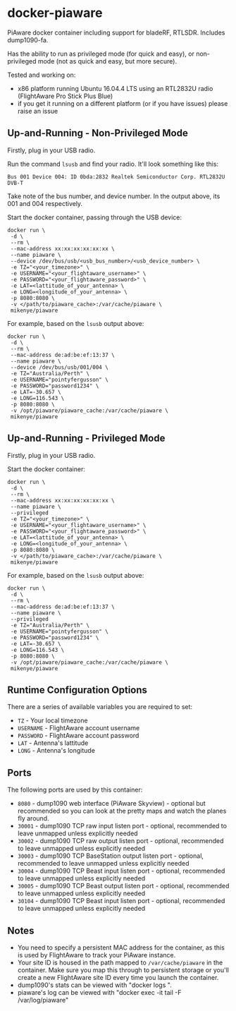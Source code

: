 # docker-piaware
PiAware docker container including support for bladeRF, RTLSDR. Includes dump1090-fa.

Has the ability to run as privileged mode (for quick and easy), or non-privileged mode (not as quick and easy, but more secure).

Tested and working on:
 * x86 platform running Ubuntu 16.04.4 LTS using an RTL2832U radio (FlightAware Pro Stick Plus Blue)
 * if you get it running on a different platform (or if you have issues) please raise an issue

## Up-and-Running - Non-Privileged Mode

Firstly, plug in your USB radio.

Run the command `lsusb` and find your radio. It'll look something like this:

```
Bus 001 Device 004: ID 0bda:2832 Realtek Semiconductor Corp. RTL2832U DVB-T
```

Take note of the bus number, and device number. In the output above, its 001 and 004 respectively.

Start the docker container, passing through the USB device:

```
docker run \
 -d \
 --rm \
 --mac-address xx:xx:xx:xx:xx:xx \
 --name piaware \
 --device /dev/bus/usb/<usb_bus_number>/<usb_device_number> \
 -e TZ="<your_timezone>" \
 -e USERNAME="<your_flightaware_username>" \
 -e PASSWORD="<your_flightaware_password>" \
 -e LAT=<lattitude_of_your_antenna> \
 -e LONG=<longitude_of_your_antenna> \
 -p 8080:8080 \
 -v </path/to/piaware_cache>:/var/cache/piaware \
 mikenye/piaware
```

For example, based on the `lsusb` output above:

```
docker run \
 -d \
 --rm \
 --mac-address de:ad:be:ef:13:37 \
 --name piaware \
 --device /dev/bus/usb/001/004 \
 -e TZ="Australia/Perth" \
 -e USERNAME="pointyfergusson" \
 -e PASSWORD="password1234" \
 -e LAT=-30.657 \
 -e LONG=116.543 \
 -p 8080:8080 \
 -v /opt/piaware/piaware_cache:/var/cache/piaware \
 mikenye/piaware
```

## Up-and-Running - Privileged Mode

Firstly, plug in your USB radio.

Start the docker container:

```
docker run \
 -d \
 --rm \
 --mac-address xx:xx:xx:xx:xx:xx \
 --name piaware \
 --privileged
 -e TZ="<your_timezone>" \
 -e USERNAME="<your_flightaware_username>" \
 -e PASSWORD="<your_flightaware_password>" \
 -e LAT=<lattitude_of_your_antenna> \
 -e LONG=<longitude_of_your_antenna> \
 -p 8080:8080 \
 -v </path/to/piaware_cache>:/var/cache/piaware \
 mikenye/piaware
```

For example, based on the `lsusb` output above:

```
docker run \
 -d \
 --rm \
 --mac-address de:ad:be:ef:13:37 \
 --name piaware \
 --privileged
 -e TZ="Australia/Perth" \
 -e USERNAME="pointyfergusson" \
 -e PASSWORD="password1234" \
 -e LAT=-30.657 \
 -e LONG=116.543 \
 -p 8080:8080 \
 -v /opt/piaware/piaware_cache:/var/cache/piaware \
 mikenye/piaware
```

## Runtime Configuration Options

There are a series of available variables you are required to set:

* `TZ` - Your local timezone
* `USERNAME` - FlightAware account username
* `PASSWORD` - FlightAware account password
* `LAT` - Antenna's lattitude
* `LONG` - Antenna's longitude


## Ports

The following ports are used by this container:

* `8080` - dump1090 web interface (PiAware Skyview) - optional but recommended so you can look at the pretty maps and watch the planes fly around.
* `30001` - dump1090 TCP raw input listen port - optional, recommended to leave unmapped unless explicitly needed
* `30002` - dump1090 TCP raw output listen port - optional, recommended to leave unmapped unless explicitly needed
* `30003` - dump1090 TCP BaseStation output listen port - optional, recommended to leave unmapped unless explicitly needed
* `30004` - dump1090 TCP Beast input listen port - optional, recommended to leave unmapped unless explicitly needed
* `30005` - dump1090 TCP Beast output listen port - optional, recommended to leave unmapped unless explicitly needed
* `30104` - dump1090 TCP Beast input listen port - optional, recommended to leave unmapped unless explicitly needed


## Notes

* You need to specify a persistent MAC address for the container, as this is used by FlightAware to track your PiAware instance.
* Your site ID is housed in the path mapped to `/var/cache/piaware` in the container. Make sure you map this through to persistent storage or you'll create a new FlightAware site ID every time you launch the container.
* dump1090's stats can be viewed with "docker logs <container>".
* piaware's log can be viewed with "docker exec -it <container> tail -F /var/log/piaware"

